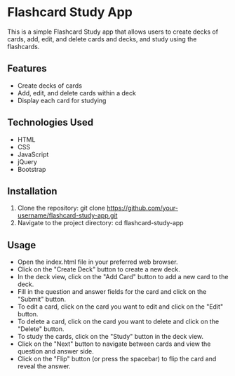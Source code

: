 # Flashcard Study App
This is a simple Flashcard Study app that allows users to create decks of cards, add, edit, and delete cards and decks, and study using the flashcards.

## Features
- Create decks of cards
- Add, edit, and delete cards within a deck
- Display each card for studying

## Technologies Used
- HTML
- CSS
- JavaScript
- jQuery
- Bootstrap

## Installation
1. Clone the repository: git clone https://github.com/your-username/flashcard-study-app.git
2. Navigate to the project directory: cd flashcard-study-app

## Usage
- Open the index.html file in your preferred web browser.
- Click on the "Create Deck" button to create a new deck.
- In the deck view, click on the "Add Card" button to add a new card to the deck.
- Fill in the question and answer fields for the card and click on the "Submit" button.
- To edit a card, click on the card you want to edit and click on the "Edit" button.
- To delete a card, click on the card you want to delete and click on the "Delete" button.
- To study the cards, click on the "Study" button in the deck view.
- Click on the "Next" button to navigate between cards and view the question and answer side.
- Click on the "Flip" button (or press the spacebar) to flip the card and reveal the answer.



